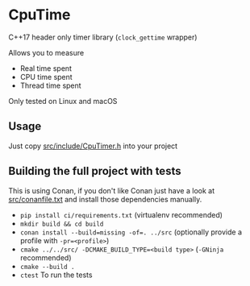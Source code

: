 # CpuTime

C++17 header only timer library (`clock_gettime` wrapper)

Allows you to measure
- Real time spent
- CPU time spent
- Thread time spent

Only tested on Linux and macOS

## Usage

Just copy [src/include/CpuTimer.h](src/include/CpuTimer.h) into your project

## Building the full project with tests

This is using Conan, if you don't like Conan just have a look at [src/conanfile.txt](src/conanfile.txt) and install those dependencies manually.
- `pip install ci/requirements.txt` (virtualenv recommended)
- `mkdir build && cd build`
- `conan install --build=missing -of=. ../src` (optionally provide a profile with `-pr=<profile>`)
- `cmake ../../src/ -DCMAKE_BUILD_TYPE=<build type>` (`-GNinja` recommended)
- `cmake --build .`
- `ctest` To run the tests